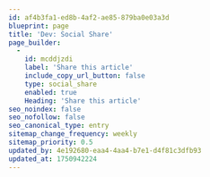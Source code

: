 ```yaml
---
id: af4b3fa1-ed8b-4af2-ae85-879ba0e03a3d
blueprint: page
title: 'Dev: Social Share'
page_builder:
  -
    id: mcddjzdi
    label: 'Share this article'
    include_copy_url_button: false
    type: social_share
    enabled: true
    Heading: 'Share this article'
seo_noindex: false
seo_nofollow: false
seo_canonical_type: entry
sitemap_change_frequency: weekly
sitemap_priority: 0.5
updated_by: 4e192680-eaa4-4aa4-b7e1-d4f81c3dfb93
updated_at: 1750942224
---
```


